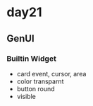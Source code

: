 # day21

## GenUI

### Builtin Widget
- card event, cursor, area
- color transparnt
- button round
- visible